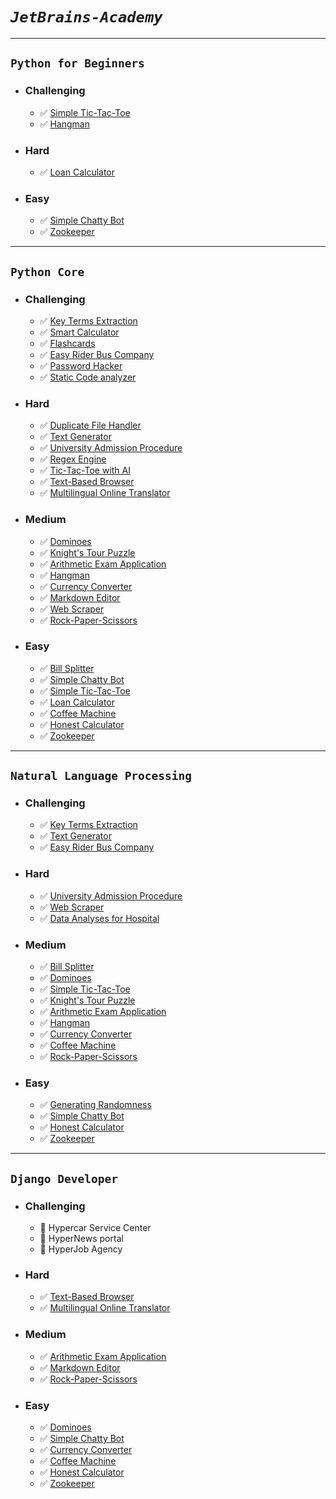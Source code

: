 # _`JetBrains-Academy`_
_____________________
## `Python for Beginners`
* ### Challenging
  - :white_check_mark: [Simple Tic-Tac-Toe](Python%20Core/Simple%20Tic-Tac-Toe)
  - :white_check_mark: [Hangman](Python%20Core/Hangman)
* ### Hard
  - :white_check_mark: [Loan Calculator](Python%20Core/Loan%20Calculator)
* ### Easy
  - :white_check_mark: [Simple Chatty Bot](Python%20Core/Simple%20Chatty%20Bot)
  - :white_check_mark: [Zookeeper](Python%20Core/Zookeeper)
_______________________________
## `Python Core`
* ### Challenging
  - :white_check_mark: [Key Terms Extraction](Python%20Core/Key%20Terms%20Extraction)
  - :white_check_mark: [Smart Calculator](Python%20Core/Smart%20Calculator)
  - :white_check_mark: [Flashcards](Python%20Core/Flashcards)
  - :white_check_mark: [Easy Rider Bus Company](Python%20Core/Easy%20Rider%20Bus%20Company)
  - :white_check_mark: [Password Hacker](Python%20Core/Password%20Hacker)
  - :white_check_mark: [Static Code analyzer](Python%20Core/Static%20Code%20Analyzer)
* ### Hard
  - :white_check_mark: [Duplicate File Handler](Python%20Core/Duplicate%20File%20Handler)
  - :white_check_mark: [Text Generator](Python%20Core/Text%20Generator)
  - :white_check_mark: [University Admission Procedure](Python%20Core/University%20Admission%20Procedure)
  - :white_check_mark: [Regex Engine](Python%20Core/Regex%20Engine)
  - :white_check_mark: [Tic-Tac-Toe with AI](Python%20Core/Tic-Tac-Toe%20with%20AI)
  - :white_check_mark: [Text-Based Browser](Python%20Core/Text-Based%20Browser)
  - :white_check_mark: [Multilingual Online Translator](Python%20Core/Multilingual%20Online%20Translator)
* ### Medium
  - :white_check_mark: [Dominoes](Python%20Core/Dominoes)
  - :white_check_mark: [Knight's Tour Puzzle](Python%20Core/Knight's%20Tour%20Puzzle)
  - :white_check_mark: [Arithmetic Exam Application](Python%20Core/Arithmetic%20Exam%20Application)
  - :white_check_mark: [Hangman](Python%20Core/Hangman)
  - :white_check_mark: [Currency Converter](Python%20Core/Currency%20Converter)
  - :white_check_mark: [Markdown Editor](Python%20Core/Markdown%20Editor)
  - :white_check_mark: [Web Scraper](Python%20Core/Web%20Scraper)
  - :white_check_mark: [Rock-Paper-Scissors](Python%20Core/Rock-Paper-Scissors)
* ### Easy
  - :white_check_mark: [Bill Splitter](Python%20Core/Bill%20Splitter)
  - :white_check_mark: [Simple Chatty Bot](Python%20Core/Simple%20Chatty%20Bot)
  - :white_check_mark: [Simple Tic-Tac-Toe](Python%20Core/Simple%20Tic-Tac-Toe)
  - :white_check_mark: [Loan Calculator](Python%20Core/Loan%20Calculator)
  - :white_check_mark: [Coffee Machine](Python%20Core/Coffee%20Machine)
  - :white_check_mark: [Honest Calculator](Natural%20Language%20Processing/Honest%20Calculator)
  - :white_check_mark: [Zookeeper](Python%20Core/Zookeeper)
_______________________________
  ## `Natural Language Processing`
* ### Challenging
  - :white_check_mark: [Key Terms Extraction](Python%20Core/Key%20Terms%20Extraction)
  - :white_check_mark: [Text Generator](Python%20Core/Text%20Generator)
  - :white_check_mark: [Easy Rider Bus Company](Python%20Core/Easy%20Rider%20Bus%20Company)
* ### Hard
  - :white_check_mark: [University Admission Procedure](Python%20Core/University%20Admission%20Procedure)
  - :white_check_mark: [Web Scraper](Python%20Core/Web%20Scraper)
  - :white_check_mark: [Data Analyses for Hospital](Natural%20Language%20Processing/Data%20Analysis%20for%20Hospitals)
* ### Medium
  - :white_check_mark: [Bill Splitter](Python%20Core/Bill%20Splitter)
  - :white_check_mark: [Dominoes](Python%20Core/Dominoes)
  - :white_check_mark: [Simple Tic-Tac-Toe](Python%20Core/Simple%20Tic-Tac-Toe)
  - :white_check_mark: [Knight's Tour Puzzle](Python%20Core/Knight's%20Tour%20Puzzle)
  - :white_check_mark: [Arithmetic Exam Application](Python%20Core/Arithmetic%20Exam%20Application)
  - :white_check_mark: [Hangman](Python%20Core/Hangman)
  - :white_check_mark: [Currency Converter](Python%20Core/Currency%20Converter)
  - :white_check_mark: [Coffee Machine](Python%20Core/Coffee%20Machine)
  - :white_check_mark: [Rock-Paper-Scissors](Python%20Core/Rock-Paper-Scissors)
* ### Easy
  - :white_check_mark: [Generating Randomness](Natural%20Language%20Processing/Generating%20Randomness)
  - :white_check_mark: [Simple Chatty Bot](Python%20Core/Simple%20Chatty%20Bot)
  - :white_check_mark: [Honest Calculator](Natural%20Language%20Processing/Honest%20Calculator)
  - :white_check_mark: [Zookeeper](Python%20Core/Zookeeper)
_______________________________
  ## `Django Developer`
* ### Challenging
  - :black_square_button: Hypercar Service Center
  - :black_square_button: HyperNews portal
  - :black_square_button: HyperJob Agency
* ### Hard
  - :white_check_mark: [Text-Based Browser](Python%20Core/Text-Based%20Browser)
  - :white_check_mark: [Multilingual Online Translator](Python%20Core/Multilingual%20Online%20Translator)
* ### Medium
  - :white_check_mark: [Arithmetic Exam Application](Python%20Core/Arithmetic%20Exam%20Application)
  - :white_check_mark: [Markdown Editor](Python%20Core/Markdown%20Editor)
  - :white_check_mark: [Rock-Paper-Scissors](Python%20Core/Rock-Paper-Scissors)
* ### Easy
  - :white_check_mark: [Dominoes](Python%20Core/Dominoes)
  - :white_check_mark: [Simple Chatty Bot](Python%20Core/Simple%20Chatty%20Bot)
  - :white_check_mark: [Currency Converter](Python%20Core/Currency%20Converter)
  - :white_check_mark: [Coffee Machine](Python%20Core/Coffee%20Machine)
  - :white_check_mark: [Honest Calculator](Natural%20Language%20Processing/Honest%20Calculator)
  - :white_check_mark: [Zookeeper](Python%20Core/Zookeeper)
